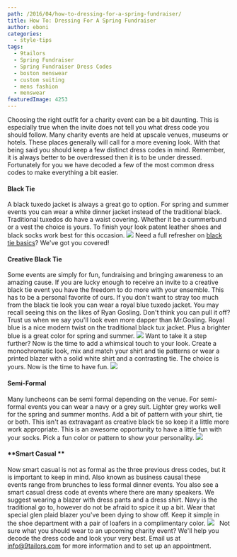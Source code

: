 ```yaml
---
path: /2016/04/how-to-dressing-for-a-spring-fundraiser/
title: How To: Dressing For A Spring Fundraiser
author: eboni
categories: 
  - style-tips
tags: 
  - 9tailors
  - Spring Fundraiser
  - Spring Fundraiser Dress Codes
  - boston menswear
  - custom suiting
  - mens fashion
  - menswear
featuredImage: 4253
---
```

Choosing the right outfit for a charity event can be a bit daunting. This is especially true when the invite does not tell you what dress code you should follow. Many charity events are held at upscale venues, museums or hotels. These places generally will call for a more evening look. With that being said you should keep a few distinct dress codes in mind. Remember, it is always better to be overdressed then it is to be under dressed. Fortunately for you we have decoded a few of the most common dress codes to make everything a bit easier.  

#### **Black Tie**

A black tuxedo jacket is always a great go to option. For spring and summer events you can wear a white dinner jacket instead of the traditional black. Traditional tuxedos do have a waist covering. Whether it be a cummerbund or a vest the choice is yours. To finish your look patent leather shoes and black socks work best for this occasion. ![](https://s-media-cache-ak0.pinimg.com/564x/5b/e1/2f/5be12ffba53e9ee9c2170cf082947876.jpg) Need a full refresher on [black tie basics](http://blog.9tailors.com/2015/10/back-to-the-black-tie-basics/)? We've got you covered!  

#### **Creative Black Tie**

Some events are simply for fun, fundraising and bringing awareness to an amazing cause. If you are lucky enough to receive an invite to a creative black tie event you have the freedom to do more with your ensemble. This has to be a personal favorite of ours. If you don't want to stray too much from the black tie look you can wear a royal blue tuxedo jacket. You may recall seeing this on the likes of Ryan Gosling. Don't think you can pull it off? Trust us when we say you'll look even more dapper than Mr.Gosling. Royal blue is a nice modern twist on the traditional black tux jacket. Plus a brighter blue is a great color for spring and summer. ![](https://s-media-cache-ak0.pinimg.com/564x/0a/92/96/0a9296def617e50d7f84429f575b94de.jpg) Want to take it a step further? Now is the time to add a whimsical touch to your look. Create a monochromatic look, mix and match your shirt and tie patterns or wear a printed blazer with a solid white shirt and a contrasting tie. The choice is yours. Now is the time to have fun. ![](http://www.upscalehype.com/wp-content/uploads/2010/02/tomford_ss10_collection-d8.jpg)

#### **Semi-Formal**

Many luncheons can be semi formal depending on the venue. For semi-formal events you can wear a navy or a grey suit. Lighter grey works well for the spring and summer months. Add a bit of pattern with your shirt, tie or both. This isn't as extravagant as creative black tie so keep it a little more work appropriate. This is an awesome opportunity to have a little fun with your socks. Pick a fun color or pattern to show your personality. ![](https://s-media-cache-ak0.pinimg.com/564x/95/24/39/952439323c311a239b3faa4b3a4d0e26.jpg)

#### **Smart Casual **

Now smart casual is not as formal as the three previous dress codes, but it is important to keep in mind. Also known as business causal these events range from brunches to less formal dinner events. You also see a smart casual dress code at events where there are many speakers. We suggest wearing a blazer with dress pants and a dress shirt. Navy is the traditional go to, however do not be afraid to spice it up a bit. Wear that special glen plaid blazer you've been dying to show off. Keep it simple in the shoe department with a pair of loafers in a complimentary color. ![](https://s-media-cache-ak0.pinimg.com/564x/9b/dc/fa/9bdcfa858b6f0fcc6659347b351e239d.jpg)   Not sure what you should wear to an upcoming charity event? We'll help you decode the dress code and look your very best. Email us at info@9tailors.com for more information and to set up an appointment.